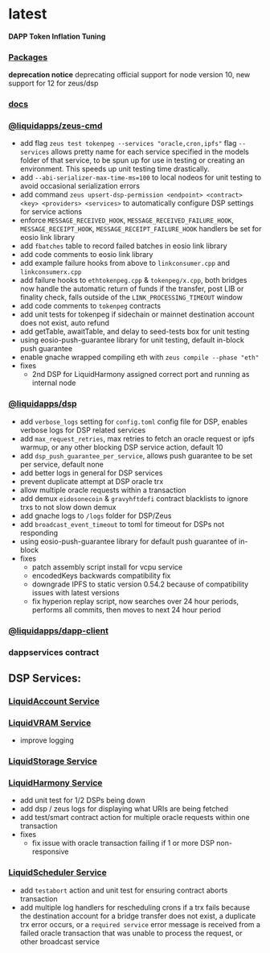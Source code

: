 latest
========

**DAPP Token Inflation Tuning**
### [Packages](https://docs.liquidapps.io/en/v2.0/dsps/packages.html)

**deprecation notice**
deprecating official support for node version 10, new support for 12 for zeus/dsp

### [docs](https://docs.liquidapps.io/en/stable/)

### [@liquidapps/zeus-cmd](https://www.npmjs.com/package/@liquidapps/zeus-cmd)
- add flag `zeus test tokenpeg --services "oracle,cron,ipfs"` flag `--services` allows pretty name for each service specified in the models folder of that service, to be spun up for use in testing or creating an environment.  This speeds up unit testing time drastically.
- add `--abi-serializer-max-time-ms=100` to local nodeos for unit testing to avoid occasional serialization errors
- add command `zeus upsert-dsp-permission <endpoint> <contract> <key> <providers> <services>` to automatically configure DSP settings for service actions
- enforce `MESSAGE_RECEIVED_HOOK`, `MESSAGE_RECEIVED_FAILURE_HOOK`, `MESSAGE_RECEIPT_HOOK`, `MESSAGE_RECEIPT_FAILURE_HOOK` handlers be set for eosio link library
- add `fbatches` table to record failed batches in eosio link library
- add code comments to eosio link library
- add example failure hooks from above to `linkconsumer.cpp` and `linkconsumerx.cpp`
- add failure hooks to `ethtokenpeg.cpp` & `tokenpeg/x.cpp`, both bridges now handle the automatic return of funds if the transfer, post LIB or finality check, falls outside of the `LINK_PROCESSING_TIMEOUT` window
- add code comments to `tokenpeg` contracts
- add unit tests for tokenpeg if sidechain or mainnet destination account does not exist, auto refund
- add getTable, awaitTable, and delay to seed-tests box for unit testing
- using eosio-push-guarantee library for unit testing, default in-block push guarantee
- enable gnache wrapped compiling eth with `zeus compile --phase "eth"`
- fixes
    - 2nd DSP for LiquidHarmony assigned correct port and running as internal node

### [@liquidapps/dsp](https://www.npmjs.com/package/@liquidapps/dsp)
- add `verbose_logs` setting for `config.toml` config file for DSP, enables verbose logs for DSP related services
- add `max_request_retries`, max retries to fetch an oracle request or ipfs warmup, or any other blocking DSP service action, default 10
- add `dsp_push_guarantee_per_service`, allows push guarantee to be set per service, default none
- add better logs in general for DSP services
- prevent duplicate attempt at DSP oracle trx
- allow multiple oracle requests within a transaction
- add demux `eidosonecoin` & `gravyhftdefi` contract blacklists to ignore trxs to not slow down demux
- add gnache logs to `/logs` folder for DSP/Zeus
- add `broadcast_event_timeout` to toml for timeout for DSPs not responding
- using eosio-push-guarantee library for default push guarantee of in-block
- fixes
    - patch assembly script install for vcpu service
    - encodedKeys backwards compatibility fix
    - downgrade IPFS to static version 0.54.2 because of compatibility issues with latest versions
    - fix hyperion replay script, now searches over 24 hour periods, performs all commits, then moves to next 24 hour period

### [@liquidapps/dapp-client](https://www.npmjs.com/package/@liquidapps/dapp-client)

### dappservices contract

## DSP Services:

### [LiquidAccount Service](https://docs.liquidapps.io/en/v2.0/services/vaccounts-service.html)

### [LiquidVRAM Service](https://docs.liquidapps.io/en/stable/services/ipfs-service.html)
- improve logging

### [LiquidStorage Service](https://docs.liquidapps.io/en/stable/services/storage-service.html)

### [LiquidHarmony Service](https://docs.liquidapps.io/en/stable/developers/harmony-getting-started.html)
- add unit test for 1/2 DSPs being down
- add dsp / zeus logs for displaying what URIs are being fetched
- add test/smart contract action for multiple oracle requests within one transaction
- fixes
    - fix issue with oracle transaction failing if 1 or more DSP non-responsive

### [LiquidScheduler Service](https://docs.liquidapps.io/en/stable/developers/cron-getting-started.html)
- add `testabort` action and unit test for ensuring contract aborts transaction
- add multiple log handlers for rescheduling crons if a trx fails because the destination account for a bridge transfer does not exist, a duplicate trx error occurs, or a `required service` error message is received from a failed oracle transaction that was unable to process the request, or other broadcast service

